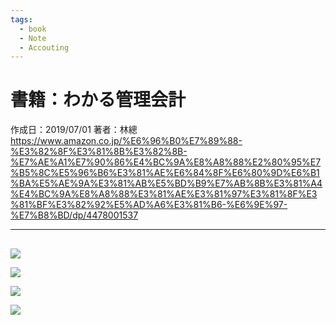 ```yaml
---
tags:
  - book
  - Note
  - Accouting
---
```


# 書籍：わかる管理会計
作成日：2019/07/01
著者：林總
https://www.amazon.co.jp/%E6%96%B0%E7%89%88-%E3%82%8F%E3%81%8B%E3%82%8B-%E7%AE%A1%E7%90%86%E4%BC%9A%E8%A8%88%E2%80%95%E7%B5%8C%E5%96%B6%E3%81%AE%E6%84%8F%E6%80%9D%E6%B1%BA%E5%AE%9A%E3%81%AB%E5%BD%B9%E7%AB%8B%E3%81%A4%E4%BC%9A%E8%A8%88%E3%81%AE%E3%81%97%E3%81%8F%E3%81%BF%E3%82%92%E5%AD%A6%E3%81%B6-%E6%9E%97-%E7%B8%BD/dp/4478001537

---

## 
![](https://i.imgur.com/dQCO9xs.jpg)

![](https://i.imgur.com/Jcnhdjs.jpg)

![](https://i.imgur.com/qfPZ2JA.jpg)

![](https://i.imgur.com/6QTRVQM.jpg)

